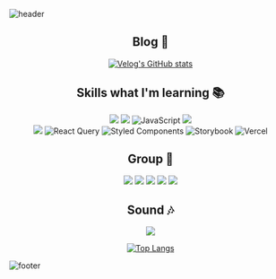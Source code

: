 ![header](https://capsule-render.vercel.app/api?type=egg&color=gradient&height=200&section=header&text=se0kcess👽&fontSize=60&animation=scaleIn)

<div align=center>

## Blog 📝
[![Velog's GitHub stats](https://velog-readme-stats.vercel.app/api?name=se0kcess)](https://velog.io/@se0kcess/posts)

## Skills what I'm learning 📚
![](https://img.shields.io/badge/HTML5-E34F26?style=for-the-badge&logo=html5&logoColor=white)
![](https://img.shields.io/badge/CSS3-1572B6?style=for-the-badge&logo=css3&logoColor=white)
![JavaScript](https://img.shields.io/badge/javascript-%23323330.svg?style=for-the-badge&logo=javascript&logoColor=%23F7DF1E)
![](https://img.shields.io/badge/TypeScript-007ACC?style=for-the-badge&logo=typescript&logoColor=white) <br>
![](https://img.shields.io/badge/React-20232A?style=for-the-badge&logo=react&logoColor=61DAFB)
![React Query](https://img.shields.io/badge/-React%20Query-FF4154?style=for-the-badge&logo=react%20query&logoColor=white)
![Styled Components](https://img.shields.io/badge/styled--components-DB7093?style=for-the-badge&logo=styled-components&logoColor=white)
![Storybook](https://img.shields.io/badge/-Storybook-FF4785?style=for-the-badge&logo=storybook&logoColor=white)
![Vercel](https://img.shields.io/badge/vercel-%23000000.svg?style=for-the-badge&logo=vercel&logoColor=white)

## Group 👐
![](https://img.shields.io/badge/Slack-4A154B?style=for-the-badge&logo=slack&logoColor=white)
![](https://img.shields.io/badge/Discord-7289DA?style=for-the-badge&logo=discord&logoColor=white)
![](https://img.shields.io/badge/figma-%23F24E1E.svg?style=for-the-badge&logo=figma&logoColor=white)
![](https://img.shields.io/badge/Zoom-2D8CFF?style=for-the-badge&logo=zoom&logoColor=white)
![](https://img.shields.io/badge/Notion-%23000000.svg?style=for-the-badge&logo=notion&logoColor=white)

## Sound 🎶
![](https://img.shields.io/badge/YouTube_Music-FF0000?style=for-the-badge&logo=youtube-music&logoColor=white)

[![Top Langs](https://github-readme-stats.vercel.app/api/top-langs/?username=se0kcess)](https://github.com/anuraghazra/github-readme-stats)

</div>

<!--
**se0kcess/se0kcess** is a ✨ _special_ ✨ repository because its `README.md` (this file) appears on your GitHub profile.

Here are some ideas to get you started:

- 🔭 I’m currently working on ...
- 🌱 I’m currently learning ...
- 👯 I’m looking to collaborate on ...
- 🤔 I’m looking for help with ...
- 💬 Ask me about ...
- 📫 How to reach me: ...
- 😄 Pronouns: ...
- ⚡ Fun fact: ...
-->

![footer](https://capsule-render.vercel.app/api?type=egg&color=gradient&height=200&section=footer)
